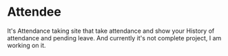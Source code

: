 # Attendee
It's Attendance taking site that take attendance  and show your History of attendance and pending leave. And currently it's not complete project, I am working on it.  
